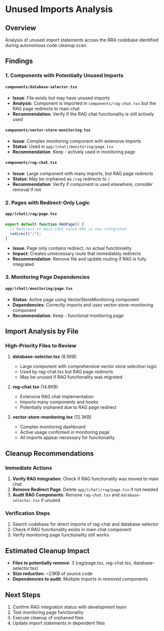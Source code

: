 # Unused Imports Analysis

## Overview

Analysis of unused import statements across the RRA codebase identified during autonomous code cleanup scan.

## Findings

### 1. Components with Potentially Unused Imports

#### `components/database-selector.tsx`

- **Issue**: File exists but may have unused imports
- **Analysis**: Component is imported in `components/rag-chat.tsx` but the RAG page redirects to main chat
- **Recommendation**: Verify if the RAG chat functionality is still actively used

#### `components/vector-store-monitoring.tsx`

- **Issue**: Complex monitoring component with extensive imports
- **Status**: Used in `app/(chat)/monitoring/page.tsx`
- **Recommendation**: Keep - actively used in monitoring page

#### `components/rag-chat.tsx`

- **Issue**: Large component with many imports, but RAG page redirects
- **Status**: May be orphaned as `/rag` redirects to `/`
- **Recommendation**: Verify if component is used elsewhere, consider removal if not

### 2. Pages with Redirect-Only Logic

#### `app/(chat)/rag/page.tsx`

```typescript
export default function RAGPage() {
  // Redirect to main chat since RAG is now integrated
  redirect("/");
}
```

- **Issue**: Page only contains redirect, no actual functionality
- **Impact**: Creates unnecessary route that immediately redirects
- **Recommendation**: Remove file and update routing if RAG is fully integrated

### 3. Monitoring Page Dependencies

#### `app/(chat)/monitoring/page.tsx`

- **Status**: Active page using VectorStoreMonitoring component
- **Dependencies**: Correctly imports and uses vector-store-monitoring component
- **Recommendation**: Keep - functional monitoring page

## Import Analysis by File

### High-Priority Files to Review

1. **database-selector.tsx** (8.5KB)

   - Large component with comprehensive vector store selection logic
   - Used by rag-chat.tsx but RAG page redirects
   - May be unused if RAG functionality was migrated

2. **rag-chat.tsx** (14.8KB)

   - Extensive RAG chat implementation
   - Imports many components and hooks
   - Potentially orphaned due to RAG page redirect

3. **vector-store-monitoring.tsx** (12.3KB)
   - Complex monitoring dashboard
   - Active usage confirmed in monitoring page
   - All imports appear necessary for functionality

## Cleanup Recommendations

### Immediate Actions

1. **Verify RAG Integration**: Check if RAG functionality was moved to main chat
2. **Remove Redirect Page**: Delete `app/(chat)/rag/page.tsx` if not needed
3. **Audit RAG Components**: Remove `rag-chat.tsx` and `database-selector.tsx` if unused

### Verification Steps

1. Search codebase for direct imports of rag-chat and database-selector
2. Check if RAG functionality exists in main chat component
3. Verify monitoring page functionality still works

## Estimated Cleanup Impact

- **Files to potentially remove**: 3 (rag/page.tsx, rag-chat.tsx, database-selector.tsx)
- **Size reduction**: ~23KB of source code
- **Dependencies to audit**: Multiple imports in removed components

## Next Steps

1. Confirm RAG integration status with development team
2. Test monitoring page functionality
3. Execute cleanup of orphaned files
4. Update import statements in dependent files

